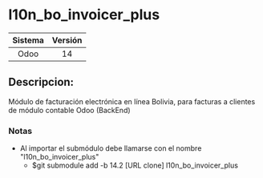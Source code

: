 # l10n_bo_invoicer_plus
| Sistema | Versión |
|  :---:  |  :---:  |
| Odoo    | 14      |
## Descripcion:
Módulo de facturación electrónica en línea Bolivia, para facturas a clientes de módulo contable Odoo (BackEnd)
### Notas
- Al importar el submódulo debe llamarse con el nombre "l10n_bo_invoicer_plus"
    - $git submodule add -b 14.2 [URL clone] l10n_bo_invoicer_plus
